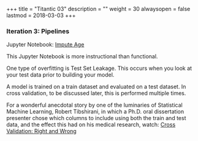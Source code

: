 +++
title = "Titantic 03"
description = ""
weight = 30
alwaysopen = false
lastmod = 2018-03-03
+++

### Iteration 3: Pipelines

Jupyter Notebook: [Impute Age](http://nbviewer.jupyter.org/github/sdiehl28/tutorial-jupyter-notebooks/blob/master/projects/Titanic01.ipynb)

This Jupyter Notebook is more instructional than functional.

One type of overfitting is Test Set Leakage.  This occurs when you look at your test data prior to building your model.

A model is trained on a train dataset and evaluated on a test dataset.  In cross validation, to be discussed later, this is performed multiple times.

For a wonderful anecdotal story by one of the luminaries of Statistical Machine Learning, Robert Tibshirani, in which a Ph.D. oral dissertation presenter chose which columns to include using both the train and test data, and the effect this had on his medical research, watch: [Cross Validation: Right and Wrong](https://www.youtube.com/watch?v=S06JpVoNaA0&list=PL5-da3qGB5IA6E6ZNXu7dp89_uv8yocmf)



